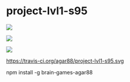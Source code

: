 # project-lvl1-s95

<a href="https://codeclimate.com/github/agar88/project-lvl1-s95"><img src="https://codeclimate.com/github/agar88/project-lvl1-s95/badges/gpa.svg" /></a>

<a href="https://codeclimate.com/github/agar88/project-lvl1-s95/coverage"><img src="https://codeclimate.com/github/agar88/project-lvl1-s95/badges/coverage.svg" /></a>

<a href="https://codeclimate.com/github/agar88/project-lvl1-s95"><img src="https://codeclimate.com/github/agar88/project-lvl1-s95/badges/issue_count.svg" /></a>

https://travis-ci.org/agar88/project-lvl1-s95.svg

npm install -g brain-games-agar88
